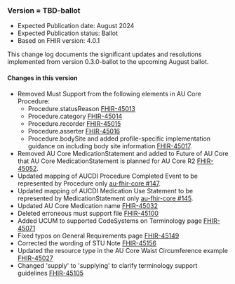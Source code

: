 ###  Version = TBD-ballot
- Expected Publication date: August 2024
- Expected Publication status: Ballot
- Based on FHIR version: 4.0.1

This change log documents the significant updates and resolutions implemented from version 0.3.0-ballot to the upcoming August ballot.

#### Changes in this version

- Removed Must Support from the following elements in AU Core Procedure:
  - Procedure.statusReason [FHIR-45013](https://jira.hl7.org/browse/FHIR-45013)
  - Procedure.category [FHIR-45014](https://jira.hl7.org/browse/FHIR-45014)
  - Procedure.recorder [FHIR-45015](https://jira.hl7.org/browse/FHIR-45015)
  - Procedure.asserter [FHIR-45016](https://jira.hl7.org/browse/FHIR-45016)
  - Procedure.bodySite and added profile-specific implementation guidance on including body site information [FHIR-45017](https://jira.hl7.org/browse/FHIR-45017).
- Removed AU Core MedicationStatement and added to Future of AU Core that AU Core MedicationStatement is planned for AU Core R2 [FHIR-45052](https://jira.hl7.org/browse/FHIR-45052).
- Updated mapping of AUCDI Procedure Completed Event to be represented by Procedure only [au-fhir-core #147](https://github.com/hl7au/au-fhir-core/issues/147).
- Updated mapping of AUCDI Medication Use Statement to be represented by MedicationStatement only [au-fhir-core #145](https://github.com/hl7au/au-fhir-core/issues/145).
- Updated AU Core Medication name [FHIR-45032](https://jira.hl7.org/browse/FHIR-45032)
- Deleted erroneous must support file [FHIR-45100](https://jira.hl7.org/browse/FHIR-45100)
- Added UCUM to supported CodeSystems on Terminology page [FHIR-45071](https://jira.hl7.org/browse/FHIR-45071)
- Fixed typos on General Requirements page [FHIR-45149](https://jira.hl7.org/browse/FHIR-45149)
- Corrected the wording of STU Note [FHIR-45156](https://jira.hl7.org/browse/FHIR-45156)
- Updated the resource type in the AU Core Waist Circumference example [FHIR-45027](https://jira.hl7.org/browse/FHIR-45027)
- Changed 'supply' to 'supplying' to clarify terminology support guidelines [FHIR-45105](https://jira.hl7.org/browse/FHIR-45105)
